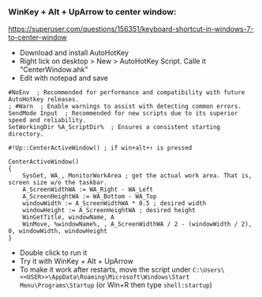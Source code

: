 ### WinKey + Alt + UpArrow to center window:
https://superuser.com/questions/156351/keyboard-shortcut-in-windows-7-to-center-window

- Download and install AutoHotKey
- Right lick on desktop > New > AutoHotKey Script. Calle it "CenterWindow.ahk"
- Edit with notepad and save
```
#NoEnv  ; Recommended for performance and compatibility with future AutoHotkey releases.
; #Warn  ; Enable warnings to assist with detecting common errors.
SendMode Input  ; Recommended for new scripts due to its superior speed and reliability.
SetWorkingDir %A_ScriptDir%  ; Ensures a consistent starting directory.

#!Up::CenterActiveWindow() ; if win+alt+↑ is pressed

CenterActiveWindow()
{
    SysGet, WA_, MonitorWorkArea ; get the actual work area. That is, screen size w/o the taskbar.
    A_ScreenWidthWA := WA_Right - WA_Left
    A_ScreenHeightWA := WA_Bottom - WA_Top
    windowWidth := A_ScreenWidthWA * 0.5 ; desired width
    windowHeight := A_ScreenHeightWA ; desired height
    WinGetTitle, windowName, A
    WinMove, %windowName%, , A_ScreenWidthWA / 2 - (windowWidth / 2), 0, windowWidth, windowHeight
}
```
- Double click to run it
- Try it with WinKey + Alt + UpArrow
- To make it work after restarts, move the script under `C:\Users\<<USER>>\AppData\Roaming\Microsoft\Windows\Start Menu\Programs\Startup` (or Win+R then type `shell:startup`)
